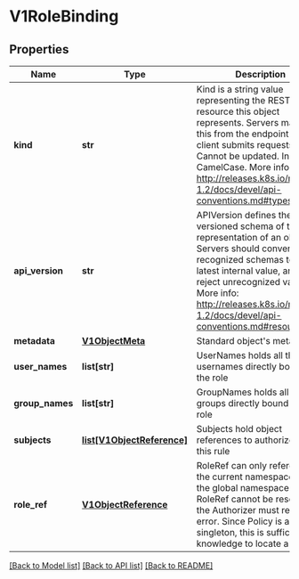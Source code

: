 # V1RoleBinding

## Properties
Name | Type | Description | Notes
------------ | ------------- | ------------- | -------------
**kind** | **str** | Kind is a string value representing the REST resource this object represents. Servers may infer this from the endpoint the client submits requests to. Cannot be updated. In CamelCase. More info: http://releases.k8s.io/release-1.2/docs/devel/api-conventions.md#types-kinds | [optional] 
**api_version** | **str** | APIVersion defines the versioned schema of this representation of an object. Servers should convert recognized schemas to the latest internal value, and may reject unrecognized values. More info: http://releases.k8s.io/release-1.2/docs/devel/api-conventions.md#resources | [optional] 
**metadata** | [**V1ObjectMeta**](V1ObjectMeta.md) | Standard object&#39;s metadata. | [optional] 
**user_names** | **list[str]** | UserNames holds all the usernames directly bound to the role | 
**group_names** | **list[str]** | GroupNames holds all the groups directly bound to the role | 
**subjects** | [**list[V1ObjectReference]**](V1ObjectReference.md) | Subjects hold object references to authorize with this rule | 
**role_ref** | [**V1ObjectReference**](V1ObjectReference.md) | RoleRef can only reference the current namespace and the global namespace If the RoleRef cannot be resolved, the Authorizer must return an error. Since Policy is a singleton, this is sufficient knowledge to locate a role | 

[[Back to Model list]](../README.md#documentation-for-models) [[Back to API list]](../README.md#documentation-for-api-endpoints) [[Back to README]](../README.md)


